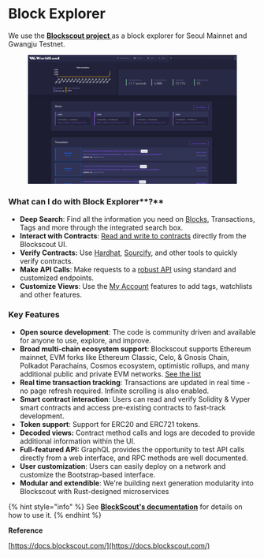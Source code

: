 # Block Explorer

We use the [**Blockscout project** ](https://github.com/blockscout/blockscout)as a block explorer for Seoul Mainnet and Gwangju Testnet.

<figure><img src="../.gitbook/assets/image (6).png" alt=""><figcaption></figcaption></figure>

### **What can I do with** Block Explorer**?**

* **Deep Search**: Find all the information you need on [Blocks](broken-reference), Transactions, Tags and more through the integrated search box.
* **Interact with Contracts**: [Read and write to contracts](broken-reference) directly from the Blockscout UI.
* **Verify Contracts:**  Use [Hardhat](broken-reference), [Sourcify](broken-reference), and other tools to quickly verify  contracts.
* **Make API Calls**: Make requests to a [robust API](broken-reference) using standard and customized endpoints.
* **Customize Views**: Use the [My Account](broken-reference) features to add tags, watchlists and other features.



### **Key Features**

* **Open source development**: The code is community driven and available for anyone to use, explore, and improve.
* **Broad multi-chain ecosystem support**: Blockscout supports Ethereum mainnet, EVM forks like Ethereum Classic, Celo, & Gnosis Chain, Polkadot Parachains, Cosmos ecosystem, optimistic rollups, and many additional public and private EVM networks. [See the list](broken-reference)
* **Real time transaction tracking**: Transactions are updated in real time - no page refresh required. Infinite scrolling is also enabled.
* **Smart contract interaction**: Users can read and verify Solidity & Vyper smart contracts and access pre-existing contracts to fast-track development.&#x20;
* **Token support**: Support for ERC20 and ERC721 tokens.
* **Decoded views:** Contract method calls and logs are decoded to provide additional information within the UI.
* **Full-featured API:** GraphQL provides the opportunity to test API calls directly from a web interface, and RPC methods are well documented.
* **User customization**: Users can easily deploy on a network and customize the Bootstrap-based interface.
* **Modular and extendible**: We're building next generation modularity into Blockscout with Rust-designed microservices

{% hint style="info" %}
See [**BlockScout's documentation**](https://docs.blockscout.com/for-users/overviews) for details on how to use it.
{% endhint %}



**Reference**

[https://docs.blockscout.com/](https://docs.blockscout.com/)
